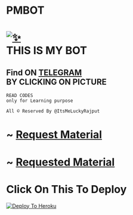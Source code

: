 # PMBOT 

# [![✨](https://te.legra.ph/file/fa3800791925bc48ee698.jpg)](https://t.me/LbjiBot) <br>THIS IS MY BOT 

## Find ON [TELEGRAM](https://t.me/ItsMeLuckyRajput)<br>BY CLICKING ON PICTURE
```python3
READ CODES
only for Learning purpose  

All © Reserved By @ItsMeLuckyRajput

```
# ~ [Request Material](https://t.me/RequestMaterial)
# ~ [Requested Material](https://t.me/RequestedMaterial)

# Click On This To Deploy

[![Deploy To Heroku](https://www.herokucdn.com/deploy/button.svg)](https://heroku.com/deploy?template=https://github.com/LUCKYRAJPUTOP/MyPMBOT)
